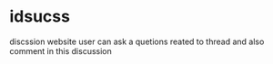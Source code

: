 # idsucss
discssion website user can ask a quetions reated to thread and also comment in this discussion
